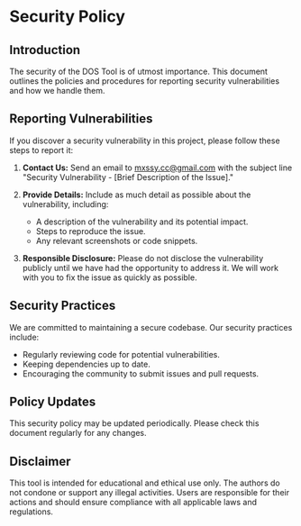 # Security Policy

## Introduction
The security of the DOS Tool is of utmost importance. This document outlines the policies and procedures for reporting security vulnerabilities and how we handle them.

## Reporting Vulnerabilities
If you discover a security vulnerability in this project, please follow these steps to report it:

1. **Contact Us:** Send an email to mxssy.cc@gmail.com with the subject line "Security Vulnerability - [Brief Description of the Issue]."
2. **Provide Details:** Include as much detail as possible about the vulnerability, including:
   - A description of the vulnerability and its potential impact.
   - Steps to reproduce the issue.
   - Any relevant screenshots or code snippets.

3. **Responsible Disclosure:** Please do not disclose the vulnerability publicly until we have had the opportunity to address it. We will work with you to fix the issue as quickly as possible.

## Security Practices
We are committed to maintaining a secure codebase. Our security practices include:
- Regularly reviewing code for potential vulnerabilities.
- Keeping dependencies up to date.
- Encouraging the community to submit issues and pull requests.

## Policy Updates
This security policy may be updated periodically. Please check this document regularly for any changes.

## Disclaimer
This tool is intended for educational and ethical use only. The authors do not condone or support any illegal activities. Users are responsible for their actions and should ensure compliance with all applicable laws and regulations.

